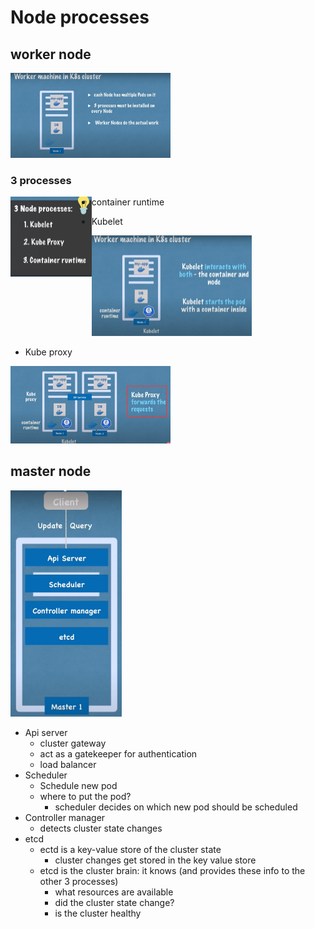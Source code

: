 # Node processes

## worker node

<img src="image/image-20220524172340671.png" alt="image-20220524172340671" style="zoom: 25%;" /> 

### 3 processes 

<img src="image/image-20220524173129681.png" alt="image-20220524173129681" style="zoom:25%;" align = "left"/>

+ container runtime

+ Kubelet

  <img src="image/image-20220524172441343.png" alt="image-20220524172441343" style="zoom: 25%;" />   

+ Kube proxy

​        <img src="image/image-20220524174142133.png" alt="image-20220524174142133" style="zoom:25%;" /> 



## master node

<img src="image/image-20220524181525149.png" alt="image-20220524181525149" style="zoom: 50%;" /> 

+ Api server
  + cluster gateway
  + act as a gatekeeper for authentication
  + load balancer
+ Scheduler
  + Schedule new pod
  + where to put the pod?
    + scheduler decides on which new pod should be scheduled
+ Controller manager
  + detects cluster state changes
+ etcd
  + ectd is a key-value store of the cluster state
    + cluster changes get stored in the key value store
  + etcd is the cluster brain: it knows (and provides these info to the other 3 processes)
    + what resources are available
    + did the cluster state change?
    + is the cluster healthy
